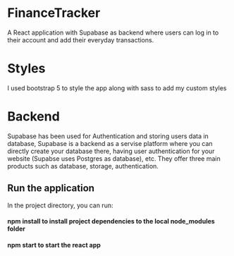 # FinanceTracker
A React application with Supabase as backend where users can log in to their account and add their everyday transactions.

# Styles
I used bootstrap 5 to style the app along with sass to add my custom styles

# Backend
Supabase has been used for Authentication and storing users data in database, Supabase is a backend as a servise platform where you can directly create your database there, having user authentication for your website (Supabse uses Postgres as database), etc. They offer three main products such as database, storage, authentication.

## Run the application
In the project directory, you can run:
#### npm install to install project dependencies to the local node_modules folder
#### npm start to start the react app
